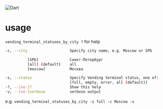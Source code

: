 ![Dart](https://github.com/wired-R/dart-example-bz-get-vending-terminal-status/workflows/Dart/badge.svg?branch=master)

# usage

`vending_terminal_statuses_by_city ?` for help
```bash
-c, --city                   Specify city name, e.g. Moscow or SPb

          [SPb]              Санкт-Петербург
          [all] (default)    all
          [moscow]           Москва

-s, --status                 Specify Vending terminal status, one of: 
                             [full, empty, error, all (default)]
-?, --[no-]?                 Show this help
-v, --[no-]verbose           verbose output
```
e.g. `vending_terminal_statuses_by_city -s full -c Moscow -v`